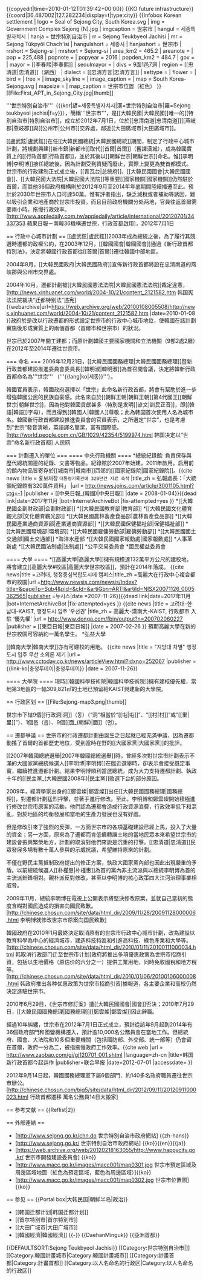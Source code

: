{{copyedit|time=2010-01-12T01:39:42+00:00}}
{{KO future infrastructure}}
{{coord|36.487002|127.282234|display=t|type:city}}
{{Infobox Korean settlement
| logo        = Seal of Sejong City, South Korea.svg
| img         = Government Complex Sejong (N).jpg
| imgcaption  = 世宗市
| hangul      = 세종특별자치시
| hanja       = 世宗特別自治市
| rr          = Sejong Teukbyeol Jachisi
| mr          = Sejong Tŭkpyŏl Chach'isi
| hangulshort = 세종시
| hanjashort  = 世宗市
| rrshort     = Sejong-si
| mrshort     = Sejong-si
| area_km2    = 465.2
| areanote    = 
| pop         = 225,488
| popnote     = 
| popyear     = 2016
| popden_km2  = 484.7
| gov         = 
| mayor       = [[李春熙|李春熙]]
| seoulmayor  = 
| divs        = 9面1邑7洞
| region      = [[忠清道|忠清道]]（湖西）
| dialect     = [[忠清方言|忠清方言]]
| settype     = 
| flower      = 
| bird        = 
| tree               = 
| image_skyline      = 
| image_caption      = 
| map                = South Korea-Sejong.svg
| mapsize            = 
| map_caption        = 世宗市位置（紅色）
}}
[[File:First_APT_in_Sejong_City.jpg|thumb]]

'''世宗特別自治市'''（{{kor|諺=세종특별자치시|漢=世宗特別自治市|羅=Sejong teukbyeol jachisi|f=y}}），簡稱'''世宗市'''，是[[大韓民國|大韓民國]]唯一的[[特別自治市|特別自治市]]，成立於2012年7月1日，位於[[忠清南道|忠清南道]][[燕岐郡|燕岐郡]]與[[公州市|公州市]]交界處，鄰近[[大田廣域市|大田廣域市]]。

[[盧武鉉|盧武鉉]]在任[[大韓民國總統|大韓民國總統]]期間，制定了行政中心城市計劃，將規劃興建[[新市鎮|新都市]]取代[[首爾|首爾]]（舊譯漢城），成為韓國實質上的[[行政首都|行政首都]]，並於其後以[[朝鮮世宗|朝鮮世宗]]命名。惟[[李明博|李明博]]接任總統後，因為計劃受到質疑而廢止，實際上變更為雙首都模式。世宗市的行政建制正式成立後，[[青瓦台|总统府]]、[[大韓民國國會|大韓民國國會]]、[[大韓民國大法院|大韓民國大法院]]等重要[[國家機關|國家機關]]仍然駐於首爾，而其他36個政府機構則於2012年9月至2014年年底期間陸續播遷至此。預計於2030年世宗市人口可達50萬。惟有評者指出，缺乏減稅或者補助等誘因，難以吸引企業和地產商於世宗市投資。而且目前政府機關分处两地，官員往返首爾需要兩小時，拖慢行政效率。<ref>[http://www.appledaily.com.tw/appledaily/article/international/20120701/34337353 蘋果日報－南韓36機構遷世宗，行政首都啟用]，2012年7月1日</ref>

== 行政中心城市計劃 ==
[[盧武鉉|盧武鉉]]2003年成為總統之後，為了履行其競選時遷都的政權公約，在2003年12月，[[韓國國會|韓國國會]]通過《新行政首都特別法》，決定將韓國行政首都從[[首爾|首爾]]遷往韓國中部地區。

2004年8月，[[大韓民國政府|大韓民國政府]]宣佈新行政首都將設在忠清南道的燕岐郡與公州市交界處。

2004年10月，遷都計劃被[[大韓民國憲法法院|大韓民國憲法法院]]裁定違憲，<ref>[http://news.xinhuanet.com/world/2004-10/21/content_2121582.htm 韩国宪法法院裁决“迁都特别法”违宪] {{webarchive|url=https://web.archive.org/web/20100108005508/http://news.xinhuanet.com/world/2004-10/21/content_2121582.htm |date=2010-01-08 }}</ref>政府於是改以行政遷都的形式設定世宗市的行政中心城市地位，使韓國在該計劃實施後形成實質上的兩個首都（首爾市和世宗市）的狀況。

世宗已於2007年開工建都；而原計劃韓國主要國家機關和立法機關（9部2處2廳）在2012年至2014年遷往世宗市。

=== 命名 ===
2006年12月21日，[[大韓民國國務總理|大韓民國國務總理]]暨新行政首都建設推進委員會委員長[[韓明淑|韓明淑]]為首召開會議，決定將韓新行政首都命名為'''世宗''' （'''{{lang|ko|세종}}'''）。

韓國官員表示，韓國政府選擇以「世宗」此命名新行政首都，將會有幫助於進一步增強韓國公民的民族自豪感。此名來自於[[朝鲜王朝|朝鲜王朝]]第4代國王[[朝鮮世宗|朝鮮世宗]]，因為他對韓國貢獻甚多（特別是发明[[谚文|訓民正音]]，即[[韓語|韓語]]字母），而且得到[[韓國人|韓國人]]尊敬；此為韩国首次使用人名為城市名。韓國新行政首都建設推進委員會的官員表示，之所選定“世宗”，也是考慮到“世宗”發音清晰，英語譯名簡潔，富有國際感。<ref>[http://world.people.com.cn/GB/1029/42354/5199974.html 韩国决定以“世宗”命名新行政首都] 人民网</ref>

=== 計劃遷入的單位 ===
==== 中央行政機關 ====
*總統紀錄館: 負責保存與歷代總統關連的紀錄、文書等物品。紀錄館於2007年始建，2011年啟用。启用前的館內物品皆寄存於[[城南市|城南市]]西郊的[[國家紀錄院|國家紀錄院]]。<ref>{{cite news |title     = 홍보처장 `대통령기록관에 320만건 자료 축적` |title_zh  = 弘報處長：「大統領紀錄館有320萬件資料」 |url       = http://news.joins.com/article/3001105.html?ctg=-1 |publisher = [[中央日報_(韓國)|中央日報]] |date      = 2008-01-04}}{{dead link|date=2017年11月 |bot=InternetArchiveBot |fix-attempted=yes }}</ref>
*[[大韓民國企劃財政部|企劃財政部]]
*[[大韓民國教育部|教育部]]
*[[大韓民國文化體育觀光部|文化體育觀光部]]
*[[大韓民國農林畜產食品部|農林畜產食品部]]
*[[大韓民國產業通商資源部|產業通商資源部]]
*[[大韓民國保健福祉部|保健福祉部]]
*[[大韓民國環境部|環境部]]
*[[大韓民國雇傭勞動部|雇傭勞動部]]
*[[大韓民國國土交通部|國土交通部]]
*海洋水産部
*[[大韓民國國家報勳處|國家報勳處]]
*人事革新處
*[[大韓民國法制處|法制處]]
*公平交易委員會
*國民權益委員會

==== 大學 ====
*[[高麗大學|高麗大學]]擁有規模達132萬平方公尺的建校地，將會建立[[高麗大學#校區|高麗大學世宗校區]]，預計在2014年落成。<ref>
{{cite news|title =고려대, 행정중심복합도시에 캠퍼스|title_zh =高麗大在行政中心複合都市的校園|url =http://www.newsis.com/newsis/Index?title=&pageTp=Sub4&pId=&cId=&artiGbn=ARTI&artiId=NISX20071126_0005362565|publisher =뉴시스|date =2007-11-26}}{{dead link|date=2017年11月 |bot=InternetArchiveBot |fix-attempted=yes }}
</ref><ref name=school>{{cite news |title = 고려대-한남대-KAIST, 행정도시 입주 ‘우선권’ |title_zh = 高麗大-漢南大-KAIST, 行政都市 入駐 ‘優先權’ |url = http://www.donga.com/fbin/output?n=200702060227 |publisher = [[東亞日報|東亞日報]] |date = 2007-02-26
}}</ref> 預期高麗大學在新的世宗校園可容納約一萬名學生。
*弘益大學

[[韓南大學|韓南大學]]亦有可建校的用地。<ref>
{{cite news |title = "지방대 차별" 행정도시 입주 무산 소외론 제기 |url = http://www.cctoday.co.kr/news/articleView.html?idxno=252067 |publisher = {{link-ko|충청투데이|충청투데이}} |date = 2007-11-26}}</ref>

==== 大學院 ====
現時[[韓國科學技術院|韓國科學技術院]]擁有建校優先權，當地第3地區的一幅309,821㎡的土地已預留給KAIST興建新的大學院。<ref name=school />

== 行政区划 ==
[[File:Sejong-map3.png|thumb]]

世宗市下辖9個[[行政洞|洞]]（<span lang=ko>동</span>）（“洞”相當於“[[屯|屯]]”、“[[村|村]]”或“[[里|里]]”）、1個邑（<span lang=ko>읍</span>）、9個[[面_(朝鮮)|面]]（<span lang=ko>면</span>）。

== 遷都爭議 ==
世宗市的行政遷都計劃由誕生之日起就已經充滿爭議，因為遷都動搖了首爾的首都歷史地位，受到當時在野的[[大國家黨|大國家黨]]的批評。

[[2007年韓國總統選舉|2007年韓國總統選舉]]時，曾經多次對世宗市計劃表示不滿的大國家黨總統候選人[[李明博|李明博]]在臨近選舉時，卻表示會接受既定事實，繼續推進遷都計劃。結果李明博順利當選總統，成为大力支持遷都計劃、執政十年的[[民主黨_(大韓民國2008年)|民主黨]]败選下台的部分原因。

2009年，經濟學家出身的[[鄭雲燦|鄭雲燦]]出任[[大韓民國國務總理|國務總理]]，對遷都計劃猛烈抨擊，並著手進行修改。至此，李明博和鄭雲燦開始積極進行修改世宗市原案的活動，他們認為遷都會造成行政資源浪費，行政效率低下和混亂，對於地區的均衡發展和當地的生產力發展也沒有好處。

但是修改引來了強烈的反彈，一方面世宗市的各項基礎建設已經上馬，投入了大量的資金；另一方面，原來為了遷都而肯低價轉讓土地的當地民眾本來希望世宗市的建設會振興繁榮地方，計劃的取消對他們來說是沉重的打擊。[[忠清道|忠清道]]民眾發展多場有數十萬人參與的示威抗議，希望維持原來的計劃。

不僅在野民主黨抵制政府提出的修正方案，執政大國家黨內部也因此出現嚴重的矛盾。以前總統候選人[[朴槿惠|朴槿惠]]為首的黨內非主流派與以總統李明博為首的主流派針鋒相對。親朴派反對修改，甚至以李明博的核心政策四大江河治理事業相威脅。

2009年11月，總統李明博在電視上公開表示將堅決修改原案，並就自己當初的態度含糊對國民造成的損害向國民致歉。<ref>[http://chinese.chosun.com/site/data/html_dir/2009/11/28/20091128000006.html 李明博就修改世宗市原案向国民致歉]</ref> 

韓國政府在2010年1月最終決定取消原有的世宗市行政中心城市計劃，改為建設以教育科學為中心的經濟城市，建造科技特區和引進高科技、綠色產業和大學等。<ref>[http://chinese.chosun.com/site/data/html_dir/2010/01/11/20100111000034.html 韩取消行政部门迁至世宗市计划]</ref>政府將推出多項優惠政策為世宗市招商引資，包括以生地價格（原估价的六分之一）提供工業用地，同時免收國稅和地方稅等。<ref>[http://chinese.chosun.com/site/data/html_dir/2010/01/06/20100106000008.html 韩政府推出各种优惠政策为世宗市招商引资]</ref>據報道，各主要企業和高校仍然決定進駐世宗市。

2010年6月29日，《世宗市修訂案》遭[[大韓民國國會|國會]]否決；2010年7月29日，[[大韓民國國務總理|國務總理]][[鄭雲燦|鄭雲燦]]因此辭職。

經過10年糾纏，世宗市在2012年7月1日正式成立，預計從該年9月起到2014年有36個政府部門和國營機構遷入，預計逾10,000名公務員會在當地工作。但總統府、國會、大法院和10多個重要機關（包括國防部、外交部、統一部等）仍會留在首爾，政府一分為二，被指拖慢政府工作效率。<ref>{{cite web |url = http://www.zaobao.com/gj/gj120701_001.shtml |language=zh-cn |title=韩国新行政首都今起运作 |publisher=联合早报 |date=2012-07-01 |accessdate= }}</ref>

2012年9月14日起，韓國國務總理室下屬6個部門、約140多名政府職員遷往世宗市辦公。<ref>[http://chinese.chosun.com/big5/site/data/html_dir/2012/09/11/20120911000023.html 行政首都遷移 萬名公務員14日大搬家]</ref>

== 参考文献 ==
{{Reflist|2}}

== 外部連結 ==
* [http://www.sejong.go.kr/chn.do 世宗特別自治市政府網站] {{zh-hans}}
* [http://www.sejong.go.kr/ 世宗特別自治市政府網站] {{ko}}{{en}}{{ja}}
* [https://web.archive.org/web/20120218163055/http://www.happycity.go.kr/ 世宗市開發建設委員會] {{ko}}
* [http://www.macc.go.kr/images/macc001/map0301.jpg 世宗市預定區域及周邊區域地圖（紅色為預定區域，藍色為周邊區域）]{{ko}}
* [http://www.macc.go.kr/images/macc001/map0302.jpg 世宗市位置圖] {{ko}}

== 参见 ==
{{Portal box|大韩民国|朝鲜半岛|政治}}
* [[韩国迁都计划|韩国迁都计划]]
* [[首尔特別市|首尔特別市]]
* [[大田广域市|大田广域市]]
* [[韓國經濟|韓國經濟]]
{{-}}
{{DaehanMinguk}}
{{亞洲首都}}

{{DEFAULTSORT:Sejong Teukbyeol Jachisi}}
[[Category:世宗特別自治市|]]
[[Category:韓國計畫城市|Category:韓國計畫城市]]
[[Category:計畫首都|Category:計畫首都]]
[[Category:以人名命名的行政区|Category:以人名命名的行政区]]